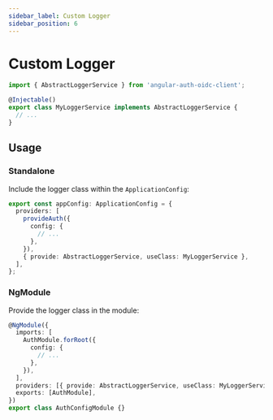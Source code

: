 ```yaml
---
sidebar_label: Custom Logger
sidebar_position: 6
---
```


# Custom Logger

```ts
import { AbstractLoggerService } from 'angular-auth-oidc-client';

@Injectable()
export class MyLoggerService implements AbstractLoggerService {
  // ...
}
```

## Usage

### Standalone

Include the logger class within the `ApplicationConfig`:

```ts
export const appConfig: ApplicationConfig = {
  providers: [
    provideAuth({
      config: {
        // ...
      },
    }),
    { provide: AbstractLoggerService, useClass: MyLoggerService },
  ],
};
```

### NgModule

Provide the logger class in the module:

```ts
@NgModule({
  imports: [
    AuthModule.forRoot({
      config: {
        // ...
      },
    }),
  ],
  providers: [{ provide: AbstractLoggerService, useClass: MyLoggerService }],
  exports: [AuthModule],
})
export class AuthConfigModule {}
```
